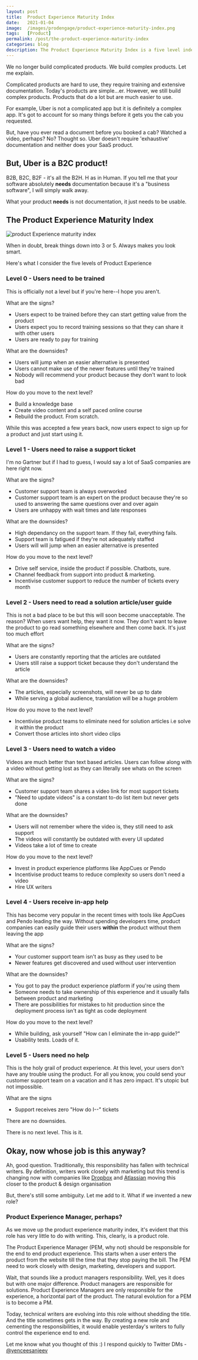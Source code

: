 ```yaml
---
layout: post
title:  Product Experience Maturity Index
date:   2021-01-04
image:  /images/prodengage/product-experience-maturity-index.png
tags:   [Product]
permalink: /post/the-product-experience-maturity-index
categories: blog
description: The Product Experience Maturity Index is a five level index that shows you how to better your product experience.
---
```

We no longer build complicated products. We build complex products. Let me explain.

Complicated products are hard to use, they require training and extensive documentation. Today's products are simple...er. However, we still build complex products. Products that do a lot but are much easier to use.

For example, Uber is not a complicated app but it is definitely a complex app. It's got to account for so many things before it gets you the cab you requested.

But, have you ever read a document before you booked a cab? Watched a video, perhaps? No? Thought so. Uber doesn't require 'exhaustive' documentation and neither does your SaaS product.

## But, Uber is a B2C product!

B2B, B2C, B2F - it's all the B2H. H as in Human. If you tell me that your software absolutely __needs__ documentation because it's a "business software", I will simply walk away.

What your product __needs__ is not documentation, it just needs to be usable.

## The Product Experience Maturity Index

![product Experience maturity index](/images/prodengage/product-experience-maturity-index.png)

When in doubt, break things down into 3 or 5. Always makes you look smart.

Here's what I consider the five levels of Product Experience

### Level 0 - Users need to be trained
This is officially not a level but if you're here--I hope you aren't.

What are the signs?
- Users expect to be trained before they can start getting value from the product
- Users expect you to record training sessions so that they can share it with other users
- Users are ready to pay for training

What are the downsides?
- Users will jump when an easier alternative is presented
- Users cannot make use of the newer features until they're trained
- Nobody will recommend your product because they don't want to look bad

How do you move to the next level?
- Build a knowledge base
- Create video content and a self paced online course
- Rebuild the product. From scratch.

While this was accepted a few years back, now users expect to sign up for a product and just start using it.

### Level 1 - Users need to raise a support ticket
I'm no Gartner but if I had to guess, I would say a lot of SaaS companies are here right now.

What are the signs?
- Customer support team is always overworked
- Customer support team is an expert on the product because they're so used to answering the same questions over and over again
- Users are unhappy with wait times and late responses

What are the downsides?
- High dependancy on the support team. If they fail, everything fails.
- Support team is fatigued if they're not adequately staffed
- Users will will jump when an easier alternative is presented

How do you move to the next level?
- Drive self service, inside the product if possible. Chatbots, sure.
- Channel feedback from support into product & marketing.
- Incentivise customer support to reduce the number of tickets every month

### Level 2 - Users need to read a solution article/user guide
This is not a bad place to be but this will soon become unacceptable. The reason? When users want help, they want it now. They don't want to leave the product to go read something elsewhere and then come back. It's just too much effort

What are the signs?
- Users are constantly reporting that the articles are outdated
- Users still raise a support ticket because they don't understand the article

What are the downsides?
- The articles, especially screenshots, will never be up to date
- While serving a global audience, translation will be a huge problem

How do you move to the next level?
- Incentivise product teams to eliminate need for solution articles i.e solve it within the product
- Convert those articles into short video clips

### Level 3 - Users need to watch a video
Videos are much better than text based articles. Users can follow along with a video without getting lost as they can literally see whats on the screen

What are the signs?
- Customer support team shares a video link for most support tickets
- "Need to update videos" is a constant to-do list item but never gets done

What are the downsides?
- Users will not remember where the video is, they still need to ask support
- The videos will constantly be outdated with every UI updated
- Videos take a lot of time to create

How do you move to the next level?
- Invest in product experience platforms like AppCues or Pendo
- Incentivise product teams to reduce complexity so users don't need a video
- Hire UX writers

### Level 4 - Users receive in-app help
This has become very popular in the recent times with tools like AppCues and Pendo leading the way. Without spending developers time, product companies can easily guide their users __within__ the product without them leaving the app

What are the signs?
- Your customer support team isn't as busy as they used to be
- Newer features get discovered and used without user intervention

What are the downsides?
- You got to pay the product experience platform if you're using them
- Someone needs to take ownership of this experience and it usually falls between product and marketing
- There are possibilities for mistakes to hit production since the deployment process isn't as tight as code deployment

How do you move to the next level?
- While building, ask yourself "How can I eliminate the in-app guide?"
- Usability tests. Loads of it.

### Level 5 - Users need no help
This is the holy grail of product experience. At this level, your users don't have any trouble using the product. For all you know, you could send your customer support team on a vacation and it has zero impact. It's utopic but not impossible.

What are the signs
- Support receives zero "How do I--" tickets

There are no downsides.

There is no next level. This is it.

## Okay, now whose job is this anyway?

Ah, good question. Traditionally, this responsibility has fallen with technical writers. By definition, writers work closely with marketing but this trend is changing now with companies like [Dropbox](https://medium.com/dropbox-design/why-your-design-team-should-hire-a-writer-24d55f1e2d4a) and [Atlassian](https://www.atlassian.com/company/careers/detail/20cf0aba-a344-4762-9914-d89d1afdee85) moving this closer to the product & design organisation

But, there's still some ambiguity. Let me add to it. What if we invented a new role?

### Product Experience Manager, perhaps?
As we move up the product experience maturity index, it's evident that this role has very little to do with writing. This, clearly, is a product role.

The Product Experience Manager (PEM, why not) should be responsible for the end to end product experience. This starts when a user enters the product from the website till the time that they stop paying the bill. The PEM need to work closely with design, marketing, developers and support.

Wait, that sounds like a product managers responsibility. Well, yes it does but with one major difference. Product managers are responsible for solutions. Product Experience Managers are only responsible for the experience, a horizontal part of the product. The natural evolution for a PEM is to become a PM.

Today, technical writers are evolving into this role without shedding the title. And the title sometimes gets in the way. By creating a new role and cementing the responsibilities, it would enable yesterday's writers to fully control the experience end to end.

Let me know what you thought of this :) I respond quickly to Twitter DMs - [@yenceesanjeev](https://twitter.com/yenceesanjeev)
